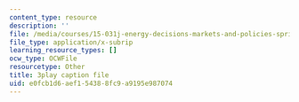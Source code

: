 ```yaml
---
content_type: resource
description: ''
file: /media/courses/15-031j-energy-decisions-markets-and-policies-spring-2012/e0fcb1d6aef154388fc9a9195e987074_-7dYXCHtTFY.vtt
file_type: application/x-subrip
learning_resource_types: []
ocw_type: OCWFile
resourcetype: Other
title: 3play caption file
uid: e0fcb1d6-aef1-5438-8fc9-a9195e987074
---
```

